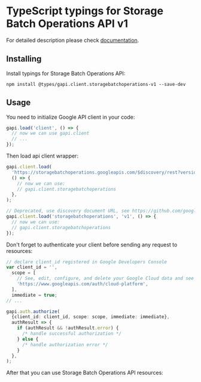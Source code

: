 # TypeScript typings for Storage Batch Operations API v1

For detailed description please check [documentation](https://cloud.google.com/storage/docs/metadata).

## Installing

Install typings for Storage Batch Operations API:

```
npm install @types/gapi.client.storagebatchoperations-v1 --save-dev
```

## Usage

You need to initialize Google API client in your code:

```typescript
gapi.load('client', () => {
  // now we can use gapi.client
  // ...
});
```

Then load api client wrapper:

```typescript
gapi.client.load(
  'https://storagebatchoperations.googleapis.com/$discovery/rest?version=v1',
  () => {
    // now we can use:
    // gapi.client.storagebatchoperations
  },
);
```

```typescript
// Deprecated, use discovery document URL, see https://github.com/google/google-api-javascript-client/blob/master/docs/reference.md#----gapiclientloadname----version----callback--
gapi.client.load('storagebatchoperations', 'v1', () => {
  // now we can use:
  // gapi.client.storagebatchoperations
});
```

Don't forget to authenticate your client before sending any request to resources:

```typescript
// declare client_id registered in Google Developers Console
var client_id = '',
  scope = [
    // See, edit, configure, and delete your Google Cloud data and see the email address for your Google Account.
    'https://www.googleapis.com/auth/cloud-platform',
  ],
  immediate = true;
// ...

gapi.auth.authorize(
  {client_id: client_id, scope: scope, immediate: immediate},
  authResult => {
    if (authResult && !authResult.error) {
      /* handle successful authorization */
    } else {
      /* handle authorization error */
    }
  },
);
```

After that you can use Storage Batch Operations API resources: <!-- TODO: make this work for multiple namespaces -->

```typescript

```
